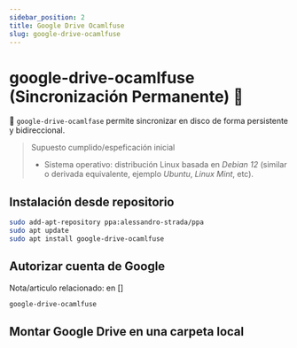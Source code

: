 ```yaml
---
sidebar_position: 2
title: Google Drive Ocamlfuse
slug: google-drive-ocamlfuse
---
```


# google-drive-ocamlfuse (Sincronización Permanente) 🔄

📌  `google-drive-ocamlfase` permite sincronizar en disco de forma persistente y bidireccional.

> Supuesto cumplido/espeficación inicial
>
> - Sistema operativo: distribución Linux basada en _Debian 12_ (similar o derivada equivalente, ejemplo _Ubuntu_, _Linux Mint_, etc).

## Instalación desde repositorio

```bash
sudo add-apt-repository ppa:alessandro-strada/ppa
sudo apt update
sudo apt install google-drive-ocamlfuse
```

## Autorizar cuenta de Google

Nota/articulo relacionado: en [] 

```bash
google-drive-ocamlfuse
```

## Montar Google Drive en una carpeta local


